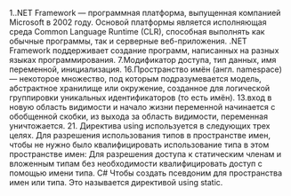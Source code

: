 1..NET Framework — программная платформа, выпущенная компанией Microsoft в 2002 году. Основой платформы является исполняющая среда Common Language Runtime (CLR), способная выполнять как обычные программы, так и серверные веб-приложения. .NET Framework поддерживает создание программ, написанных на разных языках программирования.
7.Модификатор доступа, тип данных, имя переменной, инициализация.
16.Пространство имён (англ. namespace) — некоторое множество, под которым подразумевается модель, абстрактное хранилище или окружение, созданное для логической группировки уникальных идентификаторов (то есть имён).
13.вход в новую область видимости и начало жизни переменной начинается с обобщенной скобки, из выхода за область видимости, переменная уничтожается.
21. Директива using используется в следующих трех целях.
Для разрешения использования типов в пространстве имен, чтобы не нужно было квалифицировать использование типа в этом пространстве имен:
Для разрешения доступа к статическим членам и вложенным типам без необходимости квалифицировать доступ с помощью имени типа.
C#
Чтобы создать псевдоним для пространства имен или типа. Это называется директивой using static.
